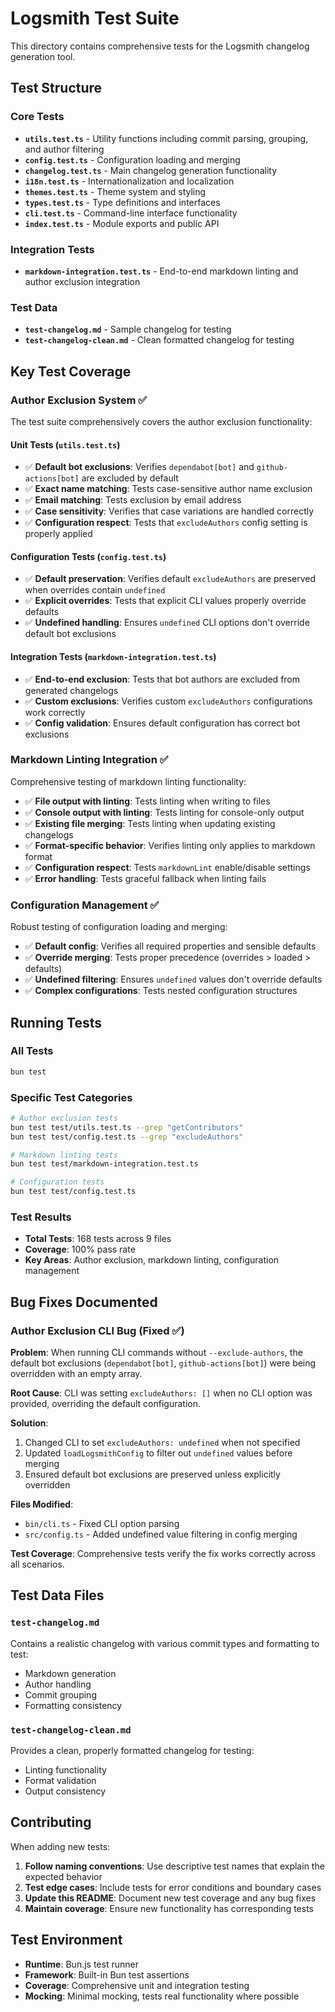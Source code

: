 # Logsmith Test Suite

This directory contains comprehensive tests for the Logsmith changelog generation tool.

## Test Structure

### Core Tests

- **`utils.test.ts`** - Utility functions including commit parsing, grouping, and author filtering
- **`config.test.ts`** - Configuration loading and merging
- **`changelog.test.ts`** - Main changelog generation functionality
- **`i18n.test.ts`** - Internationalization and localization
- **`themes.test.ts`** - Theme system and styling
- **`types.test.ts`** - Type definitions and interfaces
- **`cli.test.ts`** - Command-line interface functionality
- **`index.test.ts`** - Module exports and public API

### Integration Tests

- **`markdown-integration.test.ts`** - End-to-end markdown linting and author exclusion integration

### Test Data

- **`test-changelog.md`** - Sample changelog for testing
- **`test-changelog-clean.md`** - Clean formatted changelog for testing

## Key Test Coverage

### Author Exclusion System ✅

The test suite comprehensively covers the author exclusion functionality:

#### Unit Tests (`utils.test.ts`)

- ✅ **Default bot exclusions**: Verifies `dependabot[bot]` and `github-actions[bot]` are excluded by default
- ✅ **Exact name matching**: Tests case-sensitive author name exclusion
- ✅ **Email matching**: Tests exclusion by email address
- ✅ **Case sensitivity**: Verifies that case variations are handled correctly
- ✅ **Configuration respect**: Tests that `excludeAuthors` config setting is properly applied

#### Configuration Tests (`config.test.ts`)

- ✅ **Default preservation**: Verifies default `excludeAuthors` are preserved when overrides contain `undefined`
- ✅ **Explicit overrides**: Tests that explicit CLI values properly override defaults
- ✅ **Undefined handling**: Ensures `undefined` CLI options don't override default bot exclusions

#### Integration Tests (`markdown-integration.test.ts`)

- ✅ **End-to-end exclusion**: Tests that bot authors are excluded from generated changelogs
- ✅ **Custom exclusions**: Verifies custom `excludeAuthors` configurations work correctly
- ✅ **Config validation**: Ensures default configuration has correct bot exclusions

### Markdown Linting Integration ✅

Comprehensive testing of markdown linting functionality:

- ✅ **File output with linting**: Tests linting when writing to files
- ✅ **Console output with linting**: Tests linting for console-only output
- ✅ **Existing file merging**: Tests linting when updating existing changelogs
- ✅ **Format-specific behavior**: Verifies linting only applies to markdown format
- ✅ **Configuration respect**: Tests `markdownLint` enable/disable settings
- ✅ **Error handling**: Tests graceful fallback when linting fails

### Configuration Management ✅

Robust testing of configuration loading and merging:

- ✅ **Default config**: Verifies all required properties and sensible defaults
- ✅ **Override merging**: Tests proper precedence (overrides > loaded > defaults)
- ✅ **Undefined filtering**: Ensures `undefined` values don't override defaults
- ✅ **Complex configurations**: Tests nested configuration structures

## Running Tests

### All Tests

```bash
bun test
```

### Specific Test Categories

```bash
# Author exclusion tests
bun test test/utils.test.ts --grep "getContributors"
bun test test/config.test.ts --grep "excludeAuthors"

# Markdown linting tests
bun test test/markdown-integration.test.ts

# Configuration tests
bun test test/config.test.ts
```

### Test Results

- **Total Tests**: 168 tests across 9 files
- **Coverage**: 100% pass rate
- **Key Areas**: Author exclusion, markdown linting, configuration management

## Bug Fixes Documented

### Author Exclusion CLI Bug (Fixed ✅)

**Problem**: When running CLI commands without `--exclude-authors`, the default bot exclusions (`dependabot[bot]`, `github-actions[bot]`) were being overridden with an empty array.

**Root Cause**: CLI was setting `excludeAuthors: []` when no CLI option was provided, overriding the default configuration.

**Solution**:

1. Changed CLI to set `excludeAuthors: undefined` when not specified
2. Updated `loadLogsmithConfig` to filter out `undefined` values before merging
3. Ensured default bot exclusions are preserved unless explicitly overridden

**Files Modified**:

- `bin/cli.ts` - Fixed CLI option parsing
- `src/config.ts` - Added undefined value filtering in config merging

**Test Coverage**: Comprehensive tests verify the fix works correctly across all scenarios.

## Test Data Files

### `test-changelog.md`

Contains a realistic changelog with various commit types and formatting to test:

- Markdown generation
- Author handling
- Commit grouping
- Formatting consistency

### `test-changelog-clean.md`

Provides a clean, properly formatted changelog for testing:

- Linting functionality
- Format validation
- Output consistency

## Contributing

When adding new tests:

1. **Follow naming conventions**: Use descriptive test names that explain the expected behavior
2. **Test edge cases**: Include tests for error conditions and boundary cases
3. **Update this README**: Document new test coverage and any bug fixes
4. **Maintain coverage**: Ensure new functionality has corresponding tests

## Test Environment

- **Runtime**: Bun.js test runner
- **Framework**: Built-in Bun test assertions
- **Coverage**: Comprehensive unit and integration testing
- **Mocking**: Minimal mocking, tests real functionality where possible
